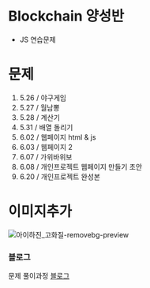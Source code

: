# Blockchain 양성반 
- JS 연습문제

# 문제

1. 5.26 / 야구게임
2. 5.27 / 월남뽕
3. 5.28 / 계산기
4. 5.31 / 배열 돌리기
5. 6.02 / 웹페이지 html & js
6. 6.03 / 웹페이지 2
7. 6.07 / 가위바위보
8. 6.08 / 개인프로젝트 웹페이지 만들기 초안
9. 6.20 / 개인프로젝트 완성본


# 이미지추가

![아이하진_고화질-removebg-preview](https://user-images.githubusercontent.com/92054372/174936964-af2c706e-9e2a-4b9e-ab36-ffaf0ccf93f2.png)



### 블로그


문제 풀이과정 [ 블로그 ](https://summer-jin.tistory.com/category/%EB%B8%94%EB%A1%9D%EC%B2%B4%EC%9D%B8%EA%B8%B0%EB%B0%98%20SW%20%EA%B0%9C%EB%B0%9C%EC%9E%90%20%EA%B3%BC%EC%A0%95%28feat.%EA%B2%BD%EC%9D%BC%EA%B2%8C%EC%9E%84%EC%95%84%EC%B9%B4%EB%8D%B0%EB%AF%B8%29/%EA%B3%BC%EC%A0%9C)
